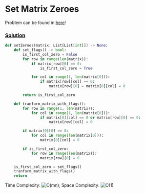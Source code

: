 # Set Matrix Zeroes

Problem can be found in [here](https://leetcode.com/problems/set-matrix-zeroes/)!

### [Solution](/Array/73-SetMatrixZeroes/solution.py)

```python
def setZeroes(matrix: List[List[int]]) -> None:
    def set_flags() -> bool:
        is_first_col_zero = False
        for row in range(len(matrix)):
            if matrix[row][0] == 0:
                is_first_col_zero = True

            for col in range(1, len(matrix[0])):
                if matrix[row][col] == 0:
                    matrix[row][0] = matrix[0][col] = 0

        return is_first_col_zero

    def tranform_matrix_with_flags():
        for row in range(1, len(matrix)):
            for col in range(1, len(matrix[0])):
                if matrix[0][col] == 0 or matrix[row][0] == 0:
                    matrix[row][col] = 0

        if matrix[0][0] == 0:
            for col in range(len(matrix[0])):
                matrix[0][col] = 0

        if is_first_col_zero:
            for row in range(len(matrix)):
                matrix[row][0] = 0

    is_first_col_zero = set_flags()
    tranform_matrix_with_flags()
    return
```

Time Complexity: ![O(mn)](<https://latex.codecogs.com/svg.image?\inline&space;O(mn)>), Space Complexity: ![O(1)](<https://latex.codecogs.com/svg.image?\inline&space;O(1)>)
